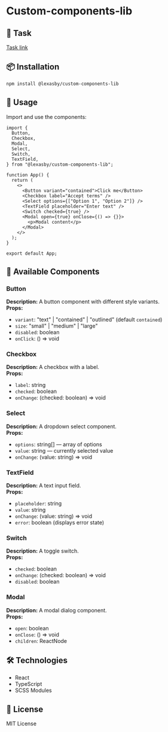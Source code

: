 # Custom-components-lib

## 📌 Task

[Task link](https://drive.google.com/file/d/1C148FRnWfXVoRDslDWcYac3bEhebdIAV/view)

## 📦 Installation

```sh
npm install @lexasby/custom-components-lib
```

## 🚀 Usage

Import and use the components:

```tsx
import {
  Button,
  Checkbox,
  Modal,
  Select,
  Switch,
  TextField,
} from "@lexasby/custom-components-lib";

function App() {
  return (
    <>
      <Button variant="contained">Click me</Button>
      <Checkbox label="Accept terms" />
      <Select options={["Option 1", "Option 2"]} />
      <TextField placeholder="Enter text" />
      <Switch checked={true} />
      <Modal open={true} onClose={() => {}}>
        <p>Modal content</p>
      </Modal>
    </>
  );
}

export default App;
```

## 📌 Available Components

### Button

**Description:** A button component with different style variants.  
**Props:**

- `variant`: "text" | "contained" | "outlined" (default `contained`)
- `size`: "small" | "medium" | "large"
- `disabled`: boolean
- `onClick`: () => void

### Checkbox

**Description:** A checkbox with a label.  
**Props:**

- `label`: string
- `checked`: boolean
- `onChange`: (checked: boolean) => void

### Select

**Description:** A dropdown select component.  
**Props:**

- `options`: string[] — array of options
- `value`: string — currently selected value
- `onChange`: (value: string) => void

### TextField

**Description:** A text input field.  
**Props:**

- `placeholder`: string
- `value`: string
- `onChange`: (value: string) => void
- `error`: boolean (displays error state)

### Switch

**Description:** A toggle switch.  
**Props:**

- `checked`: boolean
- `onChange`: (checked: boolean) => void
- `disabled`: boolean

### Modal

**Description:** A modal dialog component.  
**Props:**

- `open`: boolean
- `onClose`: () => void
- `children`: ReactNode

## 🛠 Technologies

- React
- TypeScript
- SCSS Modules

## 📝 License

MIT License
